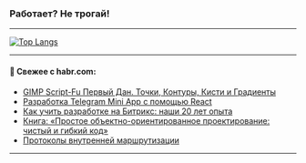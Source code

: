 ### Работает? Не трогай!

---
<!--
#### 🛠️ Technical stack:

![Java](https://img.shields.io/badge/Java-informational?logo=Oracle&style=flat&logoColor=white&color=FF4500)
![Kotlin](https://img.shields.io/badge/Kotlin-informational?logo=Kotlin&style=flat&logoColor=white&color=774D97)
![TS](https://img.shields.io/badge/TypeScript-informational?logo=typeScript&style=flat&logoColor=black&color=017acc)
![Python](https://img.shields.io/badge/Python-informational?logo=Python&style=flat&logoColor=black&color=ffdd54) <br>
![Spring](https://img.shields.io/badge/Spring-informational?logo=Spring&style=flat&logoColor=white&color=6DB33F) 
![SpringBoot](https://img.shields.io/badge/SpringBoot-informational?logo=SpringBoot&style=flat&logoColor=white&color=6DB33F)
![Nest](https://img.shields.io/badge/NestJS-informational?logo=NestJS&style=flat&logoColor=white&color=E0234E) 
![NodeJS](https://img.shields.io/badge/NodeJS-informational?logo=node.js&style=flat&logoColor=white&color=70A760)<br>
![PostgreSQL](https://img.shields.io/badge/PostgreSQL-informational?logo=PostgreSQL&style=flat&logoColor=white&color=DAA520)
![MongoDB](https://img.shields.io/badge/MongoDB-informational?logo=MongoDB&style=flat&logoColor=white&color=870000)
![Apache](https://img.shields.io/badge/Apache-informational?logo=apache&style=flat&logoColor=white&color=f74e28)

___ 
-->

<!--- #### 🛠️ : --->

[![Top Langs](https://github-readme-stats-82jvfl3w3-advtsettinggmailcoms-projects.vercel.app/api/top-langs/?username=zloylis&langs_count=10&hide_title=true&title_color=e6edf3&size_weight=0.5&count_weight=0.5&layout=compact&hide_progress=true&hide_border=true&theme=dracula)](https://github.com/zloylis)

<!---


####  :octocat:&nbsp;&nbsp; Статистика:

![GitHub stats](https://github-readme-stats-u2qms2cxw-advtsettinggmailcoms-projects.vercel.app/api?username=zloylis&show_icons=true&hide_border=true&theme=dracula&title_color=e6edf3&include_all_commits=true&count_private=true&hide_rank=false&hide_title=true&rank_icon=github)
-->
---

#### 💬 Свежее с habr.com:

<!-- BLOG-POST-LIST:START -->
- [GIMP Script-Fu Первый Дан. Точки, Контуры, Кисти и Градиенты](https://habr.com/ru/articles/858646/?utm_source=habrahabr&utm_medium=rss&utm_campaign=858646)
- [Разработка Telegram Mini App с помощью React](https://habr.com/ru/companies/timeweb/articles/858382/?utm_source=habrahabr&utm_medium=rss&utm_campaign=858382)
- [Как учить разработке на Битрикс: наши 20 лет опыта](https://habr.com/ru/companies/intervolga/articles/858622/?utm_source=habrahabr&utm_medium=rss&utm_campaign=858622)
- [Книга: «Простое объектно-ориентированное проектирование: чистый и гибкий код»](https://habr.com/ru/companies/piter/articles/858298/?utm_source=habrahabr&utm_medium=rss&utm_campaign=858298)
- [Протоколы внутренней маршрутизации](https://habr.com/ru/companies/nauka/articles/858606/?utm_source=habrahabr&utm_medium=rss&utm_campaign=858606)
<!-- BLOG-POST-LIST:END -->

---

